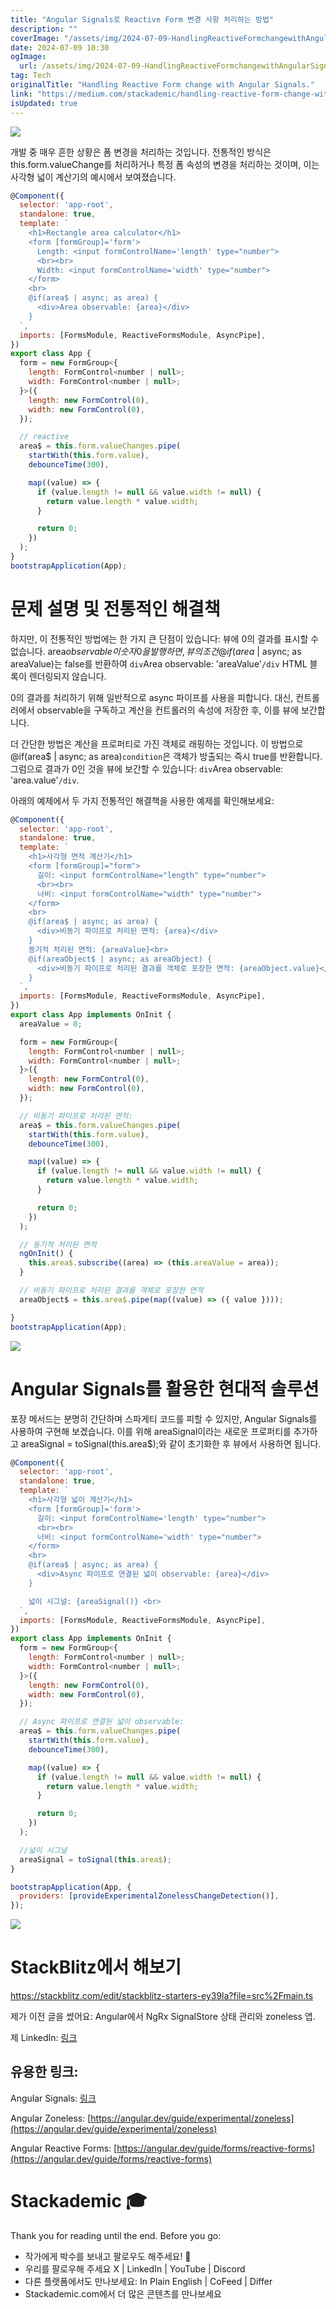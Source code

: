 ```yaml
---
title: "Angular Signals로 Reactive Form 변경 사항 처리하는 방법"
description: ""
coverImage: "/assets/img/2024-07-09-HandlingReactiveFormchangewithAngularSignals_0.png"
date: 2024-07-09 10:30
ogImage:
  url: /assets/img/2024-07-09-HandlingReactiveFormchangewithAngularSignals_0.png
tag: Tech
originalTitle: "Handling Reactive Form change with Angular Signals."
link: "https://medium.com/stackademic/handling-reactive-form-change-with-angular-signals-69dae7cd3f78"
isUpdated: true
---
```


<img src="/assets/img/2024-07-09-HandlingReactiveFormchangewithAngularSignals_0.png" />

개발 중 매우 흔한 상황은 폼 변경을 처리하는 것입니다. 전통적인 방식은 this.form.valueChange를 처리하거나 특정 폼 속성의 변경을 처리하는 것이며, 이는 사각형 넓이 계산기의 예시에서 보여졌습니다.

```js
@Component({
  selector: 'app-root',
  standalone: true,
  template: `
    <h1>Rectangle area calculator</h1>
    <form [formGroup]='form'>
      Length: <input formControlName='length' type="number">
      <br><br>
      Width: <input formControlName='width' type="number">
    </form>
    <br>
    @if(area$ | async; as area) {
      <div>Area observable: {area}</div>
    }
  `,
  imports: [FormsModule, ReactiveFormsModule, AsyncPipe],
})
export class App {
  form = new FormGroup<{
    length: FormControl<number | null>;
    width: FormControl<number | null>;
  }>({
    length: new FormControl(0),
    width: new FormControl(0),
  });

  // reactive
  area$ = this.form.valueChanges.pipe(
    startWith(this.form.value),
    debounceTime(300),

    map((value) => {
      if (value.length != null && value.width != null) {
        return value.length * value.width;
      }

      return 0;
    })
  );
}
bootstrapApplication(App);
```

# 문제 설명 및 전통적인 해결책

<!-- cozy-coder - 수평 -->

<ins class="adsbygoogle"
     style="display:block"
     data-ad-client="ca-pub-4877378276818686"
     data-ad-slot="1107185301"
     data-ad-format="auto"
     data-full-width-responsive="true"></ins>

<script>
     (adsbygoogle = window.adsbygoogle || []).push({});
</script>

하지만, 이 전통적인 방법에는 한 가지 큰 단점이 있습니다: 뷰에 0의 결과를 표시할 수 없습니다. area$observable이 숫자 0을 발행하면, 뷰의 조건 @if(area$ | async; as areaValue)는 false를 반환하여 `div`Area observable: 'areaValue'`/div` HTML 블록이 렌더링되지 않습니다.

0의 결과를 처리하기 위해 일반적으로 async 파이프를 사용을 피합니다. 대신, 컨트롤러에서 observable을 구독하고 계산을 컨트롤러의 속성에 저장한 후, 이를 뷰에 보간합니다.

더 간단한 방법은 계산을 프로퍼티로 가진 객체로 래핑하는 것입니다. 이 방법으로 @if(area$ | async; as area)`condition`은 객체가 방출되는 즉시 true를 반환합니다. 그럼으로 결과가 0인 것을 뷰에 보간할 수 있습니다: `div`Area observable: 'area.value'`/div`.

아래의 예제에서 두 가지 전통적인 해결책을 사용한 예제를 확인해보세요:

<!-- cozy-coder - 수평 -->

<ins class="adsbygoogle"
     style="display:block"
     data-ad-client="ca-pub-4877378276818686"
     data-ad-slot="1107185301"
     data-ad-format="auto"
     data-full-width-responsive="true"></ins>

<script>
     (adsbygoogle = window.adsbygoogle || []).push({});
</script>

```js
@Component({
  selector: 'app-root',
  standalone: true,
  template: `
    <h1>사각형 면적 계산기</h1>
    <form [formGroup]="form">
      길이: <input formControlName="length" type="number">
      <br><br>
      너비: <input formControlName="width" type="number">
    </form>
    <br>
    @if(area$ | async; as area) {
      <div>비동기 파이프로 처리된 면적: {area}</div>
    }
    동기적 처리된 면적: {areaValue}<br>
    @if(areaObject$ | async; as areaObject) {
      <div>비동기 파이프로 처리된 결과를 객체로 포장한 면적: {areaObject.value}</div>
    }
  `,
  imports: [FormsModule, ReactiveFormsModule, AsyncPipe],
})
export class App implements OnInit {
  areaValue = 0;

  form = new FormGroup<{
    length: FormControl<number | null>;
    width: FormControl<number | null>;
  }>({
    length: new FormControl(0),
    width: new FormControl(0),
  });

  // 비동기 파이프로 처리된 면적:
  area$ = this.form.valueChanges.pipe(
    startWith(this.form.value),
    debounceTime(300),

    map((value) => {
      if (value.length != null && value.width != null) {
        return value.length * value.width;
      }

      return 0;
    })
  );

  // 동기적 처리된 면적
  ngOnInit() {
    this.area$.subscribe((area) => (this.areaValue = area));
  }

  // 비동기 파이프로 처리된 결과를 객체로 포장한 면적
  areaObject$ = this.area$.pipe(map((value) => ({ value })));

}
bootstrapApplication(App);
```

<img src="https://miro.medium.com/v2/resize:fit:1200/1*6RAEsUJyaw1i4Wv2EQze7w.gif" />

# Angular Signals를 활용한 현대적 솔루션

포장 메서드는 분명히 간단하며 스파게티 코드를 피할 수 있지만, Angular Signals를 사용하여 구현해 보겠습니다. 이를 위해 areaSignal이라는 새로운 프로퍼티를 추가하고 areaSignal = toSignal(this.area$);와 같이 초기화한 후 뷰에서 사용하면 됩니다.

<!-- cozy-coder - 수평 -->

<ins class="adsbygoogle"
     style="display:block"
     data-ad-client="ca-pub-4877378276818686"
     data-ad-slot="1107185301"
     data-ad-format="auto"
     data-full-width-responsive="true"></ins>

<script>
     (adsbygoogle = window.adsbygoogle || []).push({});
</script>

```js
@Component({
  selector: 'app-root',
  standalone: true,
  template: `
    <h1>사각형 넓이 계산기</h1>
    <form [formGroup]='form'>
      길이: <input formControlName='length' type="number">
      <br><br>
      너비: <input formControlName='width' type="number">
    </form>
    <br>
    @if(area$ | async; as area) {
      <div>Async 파이프로 연결된 넓이 observable: {area}</div>
    }

    넓이 시그널: {areaSignal()} <br>
  `,
  imports: [FormsModule, ReactiveFormsModule, AsyncPipe],
})
export class App implements OnInit {
  form = new FormGroup<{
    length: FormControl<number | null>;
    width: FormControl<number | null>;
  }>({
    length: new FormControl(0),
    width: new FormControl(0),
  });

  // Async 파이프로 연결된 넓이 observable:
  area$ = this.form.valueChanges.pipe(
    startWith(this.form.value),
    debounceTime(300),

    map((value) => {
      if (value.length != null && value.width != null) {
        return value.length * value.width;
      }

      return 0;
    })
  );

  //넓이 시그널
  areaSignal = toSignal(this.area$);
}

bootstrapApplication(App, {
  providers: [provideExperimentalZonelessChangeDetection()],
});
```

<img src="https://miro.medium.com/v2/resize:fit:1200/1*CdB3QdJukNoa6C0do6MVPw.gif" />

# StackBlitz에서 해보기

https://stackblitz.com/edit/stackblitz-starters-ey39la?file=src%2Fmain.ts

<!-- cozy-coder - 수평 -->

<ins class="adsbygoogle"
     style="display:block"
     data-ad-client="ca-pub-4877378276818686"
     data-ad-slot="1107185301"
     data-ad-format="auto"
     data-full-width-responsive="true"></ins>

<script>
     (adsbygoogle = window.adsbygoogle || []).push({});
</script>

제가 이전 글을 썼어요: Angular에서 NgRx SignalStore 상태 관리와 zoneless 앱.

제 LinkedIn: [링크](https://www.linkedin.com/in/serhii-zhydetskyi-80a7789b/)

## 유용한 링크:

Angular Signals: [링크](https://angular.dev/guide/signals)

<!-- cozy-coder - 수평 -->

<ins class="adsbygoogle"
     style="display:block"
     data-ad-client="ca-pub-4877378276818686"
     data-ad-slot="1107185301"
     data-ad-format="auto"
     data-full-width-responsive="true"></ins>

<script>
     (adsbygoogle = window.adsbygoogle || []).push({});
</script>

Angular Zoneless: [https://angular.dev/guide/experimental/zoneless](https://angular.dev/guide/experimental/zoneless)

Angular Reactive Forms: [https://angular.dev/guide/forms/reactive-forms](https://angular.dev/guide/forms/reactive-forms)

# Stackademic 🎓

Thank you for reading until the end. Before you go:

<!-- cozy-coder - 수평 -->

<ins class="adsbygoogle"
     style="display:block"
     data-ad-client="ca-pub-4877378276818686"
     data-ad-slot="1107185301"
     data-ad-format="auto"
     data-full-width-responsive="true"></ins>

<script>
     (adsbygoogle = window.adsbygoogle || []).push({});
</script>

- 작가에게 박수를 보내고 팔로우도 해주세요! 👏
- 우리를 팔로우해 주세요 X | LinkedIn | YouTube | Discord
- 다른 플랫폼에서도 만나보세요: In Plain English | CoFeed | Differ
- Stackademic.com에서 더 많은 콘텐츠를 만나보세요
